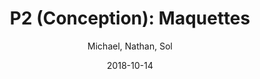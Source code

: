 ---
title: "P2 (Conception): Maquettes"
date: 2018-10-14
author: "Michael, Nathan, Sol"
sidebar: auto
---